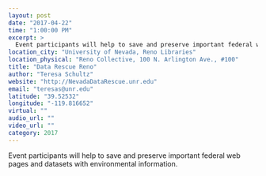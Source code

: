 ```yaml
---
layout: post
date: "2017-04-22"
time: "1:00:00 PM"
excerpt: >
  Event participants will help to save and preserve important federal web pages and datasets with environmental information...
location_city: "University of Nevada, Reno Libraries"
location_physical: "Reno Collective, 100 N. Arlington Ave., #100"
title: "Data Rescue Reno"
author: "Teresa Schultz"
website: "http://NevadaDataRescue.unr.edu"
email: "teresas@unr.edu"
latitude: "39.52532"
longitude: "-119.816652"
virtual: ""
audio_url: ""
video_url: ""
category: 2017
---
```


Event participants will help to save and preserve important federal web pages and datasets with environmental information.
